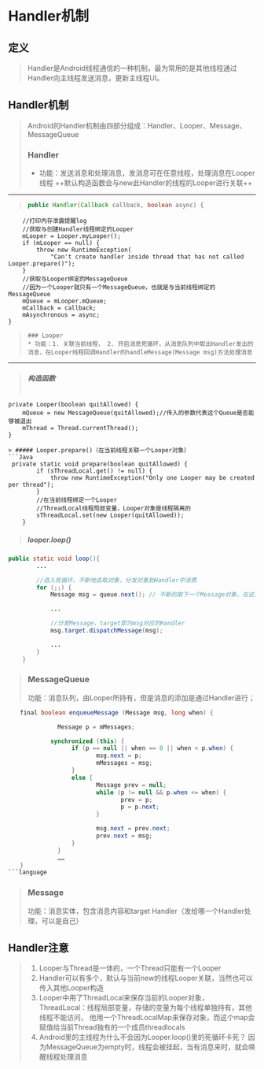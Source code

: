 # Handler机制

## 定义
> Handler是Android线程通信的一种机制，最为常用的是其他线程通过Handler向主线程发送消息，更新主线程UI。

## Handler机制
> Android的Handler机制由四部分组成：Handler、Looper、Message、MessageQueue
> ### Handler
> * 功能：发送消息和处理消息，发消息可在任意线程，处理消息在Looper线程
> ++默认构造函数会与new此Handler的线程的Looper进行关联++
_ _ _
> ```Java
> public Handler(Callback callback, boolean async) {
        //打印内存泄露提醒log
        //获取与创建Handler线程绑定的Looper
        mLooper = Looper.myLooper();
        if (mLooper == null) {
            throw new RuntimeException(
                "Can't create handler inside thread that has not called Looper.prepare()");
        }
        //获取与Looper绑定的MessageQueue
        //因为一个Looper就只有一个MessageQueue，也就是与当前线程绑定的MessageQueue
        mQueue = mLooper.mQueue;
        mCallback = callback;
        mAsynchronous = async;
    }
> ```
> ### Looper
> * 功能：1. 关联当前线程， 2. 开启消息死循环，从消息队列中取出Handler发出的消息，在Looper线程回调Handler的handleMessage(Message msg)方法处理消息
_ _ _
> ##### 构造函数
> ```Java
    private Looper(boolean quitAllowed) {
        mQueue = new MessageQueue(quitAllowed);//传入的参数代表这个Queue是否能够被退出
        mThread = Thread.currentThread();
    }
```
> ##### Looper.prepare()（在当前线程关联一个Looper对象）
```Java
 private static void prepare(boolean quitAllowed) {
        if (sThreadLocal.get() != null) {
            throw new RuntimeException("Only one Looper may be created per thread");
        }
        //在当前线程绑定一个Looper
        //ThreadLocal线程局部变量，Looper对象是线程隔离的
        sThreadLocal.set(new Looper(quitAllowed));
    }
```
> ##### looper.loop()

```Java
public static void loop(){
        ...

        //进入死循环，不断地去取对象，分发对象到Handler中消费
        for (;;) {
            Message msg = queue.next(); // 不断的取下一个Message对象，在这里可能会造成堵塞。

            ...

            //分发Message，target即为msg对应的Handler
            msg.target.dispatchMessage(msg);

            ...
        }
    }
```
>### MessageQueue
>功能：消息队列，由Looper所持有，但是消息的添加是通过Handler进行；

```Java
　　final boolean enqueueMessage (Message msg, long when) {

              Message p = mMessages;

			synchronized (this) {
                  if (p == null || when == 0 || when < p.when) {
                         msg.next = p;
                         mMessages = msg;
                  }
                  else {
                         Message prev = null;
                         while (p != null && p.when <= when) {
                                prev = p;
                                p = p.next;
                         }

                         msg.next = prev.next;
                         prev.next = msg;
                  }
              }
              ……
　　}
```language
```
> ### Message
> 功能：消息实体，包含消息内容和target Handler（发给哪一个Handler处理，可以是自己）

## Handler注意
> 1. Looper与Thread是一体的，一个Thread只能有一个Looper
> 2. Handler可以有多个，默认与当前new的线程Looper关联，当然也可以传入其他Looper构造
> 3. Looper中用了ThreadLocal来保存当前的Looper对象，
> 	ThreadLocal：线程局部变量，存储的变量为每个线程单独持有，其他线程不能访问，
> 	他用一个ThreadLocalMap来保存对象，而这个map会赋值给当前Thread独有的一个成员threadlocals
> 4. Android里的主线程为什么不会因为Looper.loop()里的死循环卡死？
> 	因为MessageQueue为empty时，线程会被挂起，当有消息来时，就会唤醒线程处理消息